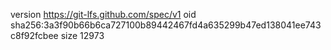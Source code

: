 version https://git-lfs.github.com/spec/v1
oid sha256:3a3f90b66b6ca727100b89442467fd4a635299b47ed138041ee743c8f92fcbee
size 12973
